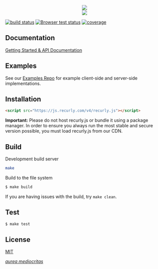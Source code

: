 <p align="center">
  <img src="http://i.imgur.com/7s94rRK.png">
  <br>
  <img src="https://i.imgur.com/768rLjE.gif">
</p>

[![build status][travis-image]][travis-url]
[![Browser test status][sauce-image]][sauce-url]
[![coverage][coverage-image]][coverage-url]

## Documentation

[Getting Started & API Documentation][docs]

## Examples

See our [Examples Repo][examples] for example client-side and server-side
implementations.

## Installation

```html
<script src="https://js.recurly.com/v4/recurly.js"></script>
```

**Important:** Please do not host recurly.js or bundle it using a package manager. In order to ensure you always run the most stable and secure version possible, you must load recurly.js from our CDN.

## Build
Development build server
```bash
make
```
Build to the file system
```bash
$ make build
```

If you are having issues with the build, try `make clean`.

## Test
```bash
$ make test
```

## License

[MIT][license]

[*aurea mediocritas*][aristotle]

[climate-url]: https://codeclimate.com/github/recurly/recurly-js
[climate-image]: http://img.shields.io/codeclimate/github/recurly/recurly-js.svg?style=flat-square
[coverage-url]: https://coveralls.io/github/recurly/recurly-js
[coverage-image]: https://img.shields.io/coveralls/github/recurly/recurly-js.svg?style=flat-square
[sauce-url]: https://saucelabs.com/u/recurly-js
[sauce-image]: https://badges.herokuapp.com/travis/recurly/recurly-js/sauce/recurly-js?logos=none&style=flat-square
[travis-url]: https://travis-ci.org/recurly/recurly-js/builds
[travis-image]: https://img.shields.io/travis/recurly/recurly-js/master.svg?style=flat-square

[docs]: https://docs.recurly.com/js
[examples]: https://github.com/recurly/recurly-js-examples
[component]: http://github.com/component/component
[license]: LICENSE.md
[aristotle]: https://en.wikipedia.org/wiki/Golden_mean_(philosophy)
